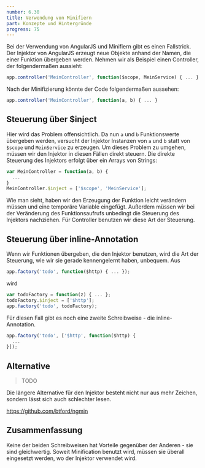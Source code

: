 ```yaml
---
number: 6.30
title: Verwendung von Minifiern
part: Konzepte und Hintergründe
progress: 75
---
```


Bei der Verwendung von AngularJS und Minifiern gibt es einen Fallstrick. Der Injektor von AngularJS erzeugt neue Objekte anhand der Namen, die einer Funktion übergeben werden. Nehmen wir als Beispiel einen Controller, der folgendermaßen aussieht:

```javascript
app.controller('MeinController', function($scope, MeinService) { ... }
```

Nach der Minifizierung könnte der Code folgendermaßen aussehen:

```javascript
app.controller('MeinController', function(a, b) { ... }
```

## Steuerung über $inject

Hier wird das Problem offensichtlich. Da nun `a` und `b` Funktionswerte übergeben werden, versucht der Injektor Instanzen von `a` und `b` statt von `$scope` und `MeinService` zu erzeugen. Um dieses Problem zu umgehen, müssen wir den Injektor in diesen Fällen direkt steuern. Die direkte Steuerung des Injektors erfolgt über  ein Arrays von Strings:

```javascript
var MeinController = function(a, b) {
  ...
}
MeinController.$inject = ['$scope', 'MeinService'];
```

Wie man sieht, haben wir den Erzeugung der Funktion leicht verändern müssen und eine temporäre Variable eingefügt. Außerdem müssen wir bei der Veränderung des Funktionsaufrufs unbedingt die Steuerung des Injektors nachziehen. Für Controller benutzen wir diese Art der Steuerung.

## Steuerung über inline-Annotation

Wenn wir Funktionen übergeben, die den Injektor benutzen, wird die Art der Steuerung, wie wir sie gerade kennengelernt haben, unbequem. Aus

```javascript
app.factory('todo', function($http) { ... });
```

wird

```javascript
var todoFactory = function(z) { ... };
todoFactory.$inject = ['$http'];
app.factory('todo', todoFactory);
```

Für diesen Fall gibt es noch eine zweite Schreibweise - die inline-Annotation.

```javascript
app.factory('todo', ['$http', function($http) {
  ...
}]);
```

## Alternative

> TODO

Die längere Alternative für den Injektor besteht nicht nur aus mehr Zeichen, sondern lässt sich auch schlechter lesen.

https://github.com/btford/ngmin

## Zusammenfassung

Keine der beiden Schreibweisen hat Vorteile gegenüber der Anderen - sie sind gleichwertig. Soweit Minification benutzt wird, müssen sie überall eingesetzt werden, wo der Injektor verwendet wird.
